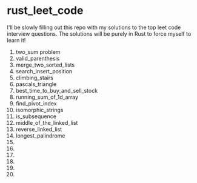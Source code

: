 # rust_leet_code

I'll be slowly filling out this repo with my solutions to the top leet code interview questions.
The solutions will be purely in Rust to force myself to learn it!

1) two_sum problem
2) valid_parenthesis
3) merge_two_sorted_lists
4) search_insert_position
5) climbing_stairs
6) pascals_triangle
7) best_time_to_buy_and_sell_stock
8) running_sum_of_1d_array
9) find_pivot_index
10) isomorphic_strings
11) is_subsequence
12) middle_of_the_linked_list
13) reverse_linked_list
14) longest_palindrome
15)
16)
17)
18)
19)
20)
